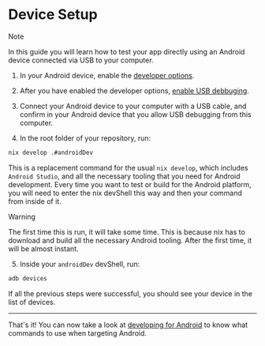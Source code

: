 # Device Setup

> [!NOTE] 
> In this guide you will learn how to test your app directly using an Android device connected via USB to your computer.

1. In your Android device, enable the [developer options](https://developer.android.com/studio/debug/dev-options).

2. After you have enabled the developer options, [enable USB debbuging](https://developer.android.com/studio/debug/dev-options#Enable-debugging).

3. Connect your Android device to your computer with a USB cable, and confirm in your Android device that you allow USB debugging from this computer.

4. In the root folder of your repository, run:

```bash
nix develop .#androidDev
```

This is a replacement command for the usual `nix develop`, which includes `Android Studio`, and all the necessary tooling that you need for Android development. Every time you want to test or build for the Android platform, you will need to enter the nix devShell this way and then your command from inside of it.

> [!WARNING]
> The first time this is run, it will take some time. This is because nix has to download and build all the necessary Android tooling. After the first time, it will be almost instant.

5. Inside your `androidDev` devShell, run:

```bash
adb devices
```

If all the previous steps were successful, you should see your device in the list of devices.

---

That's it! You can now take a look at [developing for Android](./developing) to know what commands to use when targeting Android.
